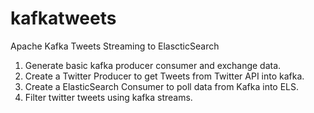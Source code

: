 # kafkatweets

Apache Kafka Tweets Streaming to ElascticSearch

1) Generate basic kafka producer consumer and exchange data.
2) Create a Twitter Producer to get Tweets from Twitter API into kafka.
3) Create a ElasticSearch Consumer to poll data from Kafka into ELS.
4) Filter twitter tweets using kafka streams. 
